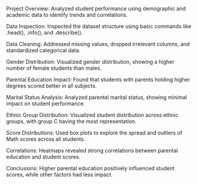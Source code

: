 Project Overview:
Analyzed student performance using demographic and academic data to identify trends and correlations.

Data Inspection:
Inspected the dataset structure using basic commands like .head(), .info(), and .describe().

Data Cleaning:
Addressed missing values, dropped irrelevant columns, and standardized categorical data.

Gender Distribution:
Visualized gender distribution, showing a higher number of female students than males.

Parental Education Impact:
Found that students with parents holding higher degrees scored better in all subjects.

Marital Status Analysis:
Analyzed parental marital status, showing minimal impact on student performance.

Ethnic Group Distribution:
Visualized student distribution across ethnic groups, with group C having the most representation.

Score Distributions:
Used box plots to explore the spread and outliers of Math scores across all students.

Correlations:
Heatmaps revealed strong correlations between parental education and student scores.

Conclusions:
Higher parental education positively influenced student scores, while other factors had less impact.
